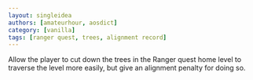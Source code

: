 ```yaml
---
layout: singleidea
authors: [amateurhour, aosdict]
category: [vanilla]
tags: [ranger quest, trees, alignment record]
---
```

Allow the player to cut down the trees in the Ranger quest home level to
traverse the level more easily, but give an alignment penalty for doing so.
